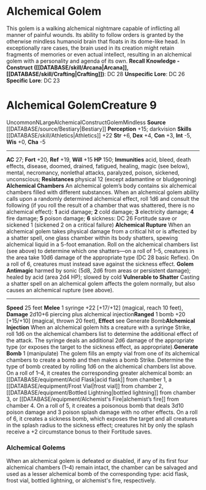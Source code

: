 ﻿---
ac: '27'
alignment: N
all_resistance: null
burrow_speed: null
charisma: '-5'
climb_speed: null
constitution: '+3'
creature_ability:
- '1'
- '2'
- '3'
- '4'
- '5'
- '6'
- Alchemical Chambers
- Alchemical Injection
- Alchemical Rupture
- Generate Bomb
- ''
- Golem Antimagic
- Vulnerable to Shatter
creature_family: '[[DATABASE/monsterfamily/Golem|Golem]]'
dexterity: '+4'
element: null
fly_speed: null
fortitude: '+20'
hardness: null
hp: '150'
id: '239'
immunity:
- acid
- bleed
- death effects
- disease
- doomed
- drained
- fatigued
- healing
- magic (see below)
- mental
- necromancy
- nonlethal attacks
- paralyzed
- poison
- sickened
- unconscious
intelligence: '-5'
land_speed: '25'
language: null
level: '9'
max_speed: '25'
name: Alchemical Golem
perception: '+15'
rarity: Uncommon
reflex: '+19'
resistance:
- physical 12 (except adamantine or bludgeoning)
rus_type_level: null
school: null
sense:
- darkvision
size: Large
skill:
- '[[DATABASE/skill/Athletics|Athletics]] +22'
source: '[[DATABASE/source/Bestiary|Bestiary]]'
speed:
- 25 feet
spell: null
strength: '+6'
strength_req: '6'
strongest_save:
- Fortitude
swim_speed: null
trait:
- '[[DATABASE/trait/Alchemical|Alchemical]]'
- '[[DATABASE/trait/Construct|Construct]]'
- '[[DATABASE/trait/Golem|Golem]]'
- '[[DATABASE/trait/Mindless|Mindless]]'
- '[[DATABASE/trait/Uncommon|Uncommon]]'
type: Creature
vision: Darkvision
weakest_save:
- Will
weakness: null
will: '+15'
wisdom: '+0'

---
# Alchemical Golem

This golem is a walking alchemical nightmare capable of inflicting all manner of painful wounds. Its ability to follow orders is granted by the otherwise mindless humanoid brain that floats in its dome-like head. In exceptionally rare cases, the brain used in its creation might retain fragments of memories or even actual intellect, resulting in an alchemical golem with a personality and agenda of its own.
**Recall Knowledge - Construct ([[DATABASE/skill/Arcana|Arcana]], [[DATABASE/skill/Crafting|Crafting]])**: DC 28
**Unspecific Lore**: DC 26
**Specific Lore**: DC 23

# Alchemical Golem<span class="item-type">Creature 9</span>

<span class="trait-uncommon item-trait">Uncommon</span><span class="trait-alignment item-trait">N</span><span class="trait-size item-trait">Large</span><span class="item-trait">Alchemical</span><span class="item-trait">Construct</span><span class="item-trait">Golem</span><span class="item-trait">Mindless</span>
**Source** [[DATABASE/source/Bestiary|Bestiary]]
**Perception** +15; darkvision
**Skills** [[DATABASE/skill/Athletics|Athletics]] +22
**Str** +6, **Dex** +4, **Con** +3, **Int** -5, **Wis** +0, **Cha** -5

---
**AC** 27; **Fort** +20, **Ref** +19, **Will** +15
**HP** 150; **Immunities** acid, bleed, death effects, disease, doomed, drained, fatigued, healing, magic (see below), mental, necromancy, nonlethal attacks, paralyzed, poison, sickened, unconscious; **Resistances** physical 12 (except adamantine or bludgeoning)
<span class="in-box-ability">**Alchemical Chambers** An alchemical golem’s body contains six alchemical chambers filled with different substances. When an alchemical golem ability calls upon a randomly determined alchemical effect, roll 1d6 and consult the following (if you roll the result of a chamber that was shattered, there is no alchemical effect):</span><span class="in-box-ability"> **1** acid damage; **2** cold damage; **3** electricity damage; **4** fire damage; **5** poison damage; **6** sickness: DC 26 Fortitude save or sickened 1 (sickened 2 on a critical failure)</span><span class="in-box-ability"> **Alchemical Rupture** When an alchemical golem takes physical damage from a critical hit or is affected by a shatter spell, one glass chamber within its body shatters, spewing alchemical liquid in a 5-foot emanation. Roll on the alchemical chambers list (see above) to determine which one shatters—on a roll of 1–5, creatures in the area take 10d6 damage of the appropriate type (DC 28 basic Reflex). On a roll of 6, creatures must instead save against the sickness effect.</span><span class="in-box-ability"> **Golem Antimagic** harmed by sonic (5d8, 2d6 from areas or persistent damage); healed by acid (area 2d4 HP); slowed by cold</span><span class="in-box-ability"> **Vulnerable to Shatter** Casting a shatter spell on an alchemical golem affects the golem normally, but also causes an alchemical rupture (see above).</span>

---
**Speed** 25 feet
<span class="in-box-ability">**Melee** <span class="action-icon">1</span> syringe +22 [+17/+12] (magical, reach 10 feet), **Damage** 2d10+6 piercing plus alchemical injection</span><span class="in-box-ability">**Ranged** <span class="action-icon">1</span> bomb +20 [+15/+10] (magical, thrown 20 feet), **Effect** see Generate Bomb</span><span class="in-box-ability">**Alchemical Injection** When an alchemical golem hits a creature with a syringe Strike, roll 1d6 on the alchemical chambers list to determine the additional effect of the attack. The syringe deals an additional 2d6 damage of the appropriate type (or exposes the target to the sickness effect, as appropriate).</span><span class="in-box-ability">**Generate Bomb** <span class="action-icon">1</span> (manipulate) The golem fills an empty vial from one of its alchemical chambers to create a bomb and then makes a bomb Strike. Determine the type of bomb created by rolling 1d6 on the alchemical chambers list above. On a roll of 1–4, it creates the corresponding greater alchemical bomb: an [[DATABASE/equipment/Acid Flask|acid flask]] from chamber 1, a [[DATABASE/equipment/Frost Vial|frost vial]] from chamber 2, [[DATABASE/equipment/Bottled Lightning|bottled lightning]] from chamber 3, or [[DATABASE/equipment/Alchemist's Fire|alchemist’s fire]] from chamber 4. On a roll of 5, it creates a poisonous bomb that deals 3d10 poison damage and 3 poison splash damage with no other effects. On a roll of 6, it creates a sickness bomb, which exposes the target and all creatures in the splash radius to the sickness effect; creatures hit by only the splash receive a +2 circumstance bonus to their Fortitude saves.</span>

###  Alchemical Golems

When an alchemical golem is defeated or disabled, if any of its first four alchemical chambers (1–4) remain intact, the chamber can be salvaged and used as a lesser alchemical bomb of the corresponding type: acid flask, frost vial, bottled lightning, or alchemist's fire, respectively.